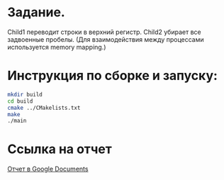 # Задание.
Child1 переводит строки в верхний регистр. Child2 убирает все задвоенные пробелы. (Для взаимодействия между процессами используется memory mapping.)
# Инструкция по сборке и запуску:
```sh
mkdir build
cd build
cmake ../CMakelists.txt
make
./main
```
# Ссылка на отчет
[Отчет в Google Documents]()
